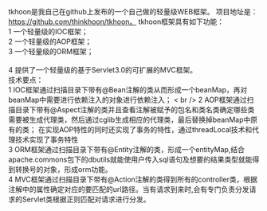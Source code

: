 
tkhoon是我自己在github上发布的一个自己做的轻量级WEB框架。
项目地址是： https://github.com/thinkhoon/tkhoon。 
tkhoon框架具有如下功能： <br />
1 一个轻量级的IOC框架； <br/>
2 一个轻量级的AOP框架； <br />
3 一个轻量级的ORM框架； <br />  
4 提供了一个轻量级的基于Servlet3.0的可扩展的MVC框架。 <br />
技术要点： <br />
1 IOC框架通过扫描目录下带有@Bean注解的类从而形成一个beanMap，再对beanMap中需要进行依赖注入的对象进行依赖注入； < br />
2 AOP框架通过扫描目录下带有@Aspect注解的类并且查看注解被赋予的包名和类名类确定哪些类需要被生成代理类，然后通过cglib生成相应的代理类，最后替换掉beanMap中原有的类；
 在实现AOP特性的同时还实现了事务的特性，通过threadLocal技术和代理技术实现了事务特性 <br />
3 ORM框架通过扫描目录下带有@Entity注解的类，形成一个entityMap,结合apache.commons包下的dbutils就能使用户传入sql语句及想要的结果类型就能得到转换号的对象，形成orm功能。 <br />
4 MVC框架通过扫描目录下带有@Action注解的类得到所有的controller类，根据注解中的属性确定对应的要匹配的url路径。当有请求到来时,会有专门负责分发请求的Servlet类根据正则匹配对请求进行分发。
